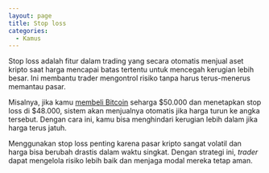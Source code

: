 ```yaml
---
layout: page
title: Stop loss
categories:
  - Kamus
---
```


Stop loss adalah fitur dalam trading yang secara otomatis menjual aset kripto saat harga mencapai batas tertentu untuk mencegah kerugian lebih besar. Ini membantu trader mengontrol risiko tanpa harus terus-menerus memantau pasar.

Misalnya, jika kamu [membeli Bitcoin](https://rojocrypto.com/cara-membeli-bitcoin/) seharga $50.000 dan menetapkan stop loss di $48.000, sistem akan menjualnya otomatis jika harga turun ke angka tersebut. Dengan cara ini, kamu bisa menghindari kerugian lebih dalam jika harga terus jatuh.

Menggunakan stop loss penting karena pasar kripto sangat volatil dan harga bisa berubah drastis dalam waktu singkat. Dengan strategi ini, *trader* dapat mengelola risiko lebih baik dan menjaga modal mereka tetap aman.